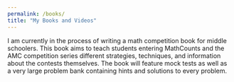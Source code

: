 ```yaml
---
permalink: /books/
title: "My Books and Videos"
---
```



<style>
  .page {
    max-width: 100% !important;
    width: 100% !important;
  }
</style>


I am currently in the process of writing a math competition book for middle schoolers. This book aims to teach students entering MathCounts and the AMC competition series different strategies, techniques, and information about the contests themselves. The book will feature mock tests as well as a very large problem bank containing hints and solutions to every problem.
